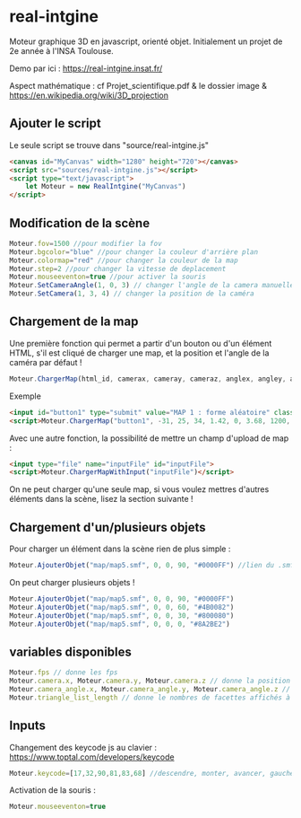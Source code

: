 # real-intgine
Moteur graphique 3D en javascript, orienté objet. Initialement un projet de 2e année à l'INSA Toulouse.

Demo par ici : https://real-intgine.insat.fr/

Aspect mathématique : cf Projet_scientifique.pdf & le dossier image & https://en.wikipedia.org/wiki/3D_projection

## Ajouter le script
Le seule script se trouve dans "source/real-intgine.js"
```html
<canvas id="MyCanvas" width="1280" height="720"></canvas>
<script src="sources/real-intgine.js"></script>
<script type="text/javascript">
	let Moteur = new RealIntgine("MyCanvas")
</script>
```

## Modification de la scène
```js
Moteur.fov=1500 //pour modifier la fov
Moteur.bgcolor="blue" //pour changer la couleur d'arrière plan
Moteur.colormap="red" //pour changer la couleur de la map
Moteur.step=2 //pour changer la vitesse de deplacement
Moteur.mouseeventon=true //pour activer la souris
Moteur.SetCameraAngle(1, 0, 3) // changer l'angle de la camera manuellement
Moteur.SetCamera(1, 3, 4) // changer la position de la caméra
```

## Chargement de la map
Une première fonction qui permet a partir d'un bouton ou d'un élément HTML, s'il est cliqué de charger une map, et la position et l'angle de la caméra par défaut !
```js
Moteur.ChargerMap(html_id, camerax, cameray, cameraz, anglex, angley, anglez, fov, path_to_smf)
```
Exemple
```html
<input id="button1" type="submit" value="MAP 1 : forme aléatoire" class="bouton"/>
<script>Moteur.ChargerMap("button1", -31, 25, 34, 1.42, 0, 3.68, 1200, "map/map1.smf")</script>
```

Avec une autre fonction, la possibilité de mettre un champ d'upload de map :
```html
<input type="file" name="inputFile" id="inputFile">
<script>Moteur.ChargerMapWithInput("inputFile")</script>
```

On ne peut charger qu'une seule map, si vous voulez mettres d'autres éléments dans la scène, lisez la section suivante !

## Chargement d'un/plusieurs objets
Pour charger un élément dans la scène rien de plus simple :
```js
Moteur.AjouterObjet("map/map5.smf", 0, 0, 90, "#0000FF") //lien du .smf, x, y, z et couleur
```
On peut charger plusieurs objets !
```js
Moteur.AjouterObjet("map/map5.smf", 0, 0, 90, "#0000FF")
Moteur.AjouterObjet("map/map5.smf", 0, 0, 60, "#4B0082")
Moteur.AjouterObjet("map/map5.smf", 0, 0, 30, "#800080")
Moteur.AjouterObjet("map/map5.smf", 0, 0, 0, "#8A2BE2")
```

## variables disponibles
```js
Moteur.fps // donne les fps
Moteur.camera.x, Moteur.camera.y, Moteur.camera.z // donne la position de la camera
Moteur.camera_angle.x, Moteur.camera_angle.y, Moteur.camera_angle.z // donne les angles de la caméra
Moteur.triangle_list_length // donne le nombres de facettes affichés à l'écran
```

## Inputs
Changement des keycode js au clavier : https://www.toptal.com/developers/keycode
```js
Moteur.keycode=[17,32,90,81,83,68] //descendre, monter, avancer, gauche, reculer, droite
```
Activation de la souris :
```js
Moteur.mouseeventon=true
```

